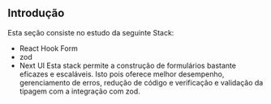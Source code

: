 ## Introdução
Esta seção consiste no estudo da seguinte Stack:
- React Hook Form
- zod
- Next UI
Esta stack permite a construção de formulários bastante eficazes e escaláveis. Isto pois oferece melhor desempenho, gerenciamento de erros, redução de código e verificação e validação da tipagem com a integração com zod.
